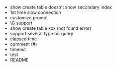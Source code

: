 * show create table doesn't snow secondary index
* 1st time slow connection
* customize prompt
* \G support
* show create table xxx (not found error)
* support several type for query 
* elapsed time
* comment (#)
* timeout
* test
* README
